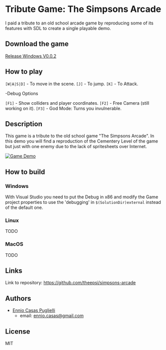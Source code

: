 # Tribute Game: The Simpsons Arcade

I paid a tribute to an old school arcade game by reproducing some of its features with SDL to create a single playable demo.

## Download the game
[Release Windows V0.0.2](https://github.com/theepsi/simpsons-arcade/releases/download/0.0.2/simpsons-arcade.zip)

## How to play

`[W|A|S|D]` - To move in the scene.
`[J]` - To jump.
`[K]` - To Attack.

-Debug Options

`[F1]` - Show colliders and player coordinates.
`[F2]` - Free Camera (still working on it).
`[F3]` - God Mode: Turns you invulnerable.

## Description

This game is a tribute to the old school game "The Simpsons Arcade".
In this demo you will find a reproduction of the Cementery Level of the game but just with one enemy due to the lack of spritesheets over Internet. 

[![Game Demo](http://img.youtube.com/vi/PgLJeB_3xRM/0.jpg)](https://www.youtube.com/watch?v=PgLJeB_3xRM "Game Demo")

## How to build

### Windows

With Visual Studio you need to put the Debug in x86 and modify the Game project properties to use the 'debugging' in `$(SolutionDir)external` instead of the default one.

### Linux

TODO

### MacOS

TODO

## Links

Link to repository: https://github.com/theepsi/simpsons-arcade

## Authors

* [Ennio Casas Puglielli](https://github.com/theepsi)
    * email: ennio.casas@gmail.com

## License

MIT